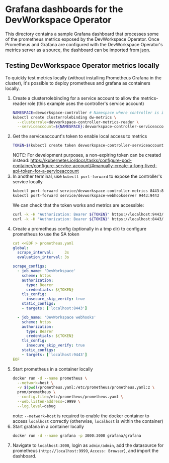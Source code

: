 # Grafana dashboards for the DevWorkspace Operator

This directory contains a sample Grafana dashboard that processes some of the prometheus metrics exposed by the DevWorkspace Operator. Once Prometheus and Grafana are configured with the DevWorkspace Operator's metrics server as a source, the dashboard can be imported from [json](grafana-dashboard.json).

## Testing DevWorkspace Operator metrics locally

To quickly test metrics locally (without installing Prometheus Grafana in the cluster), it's possible to deploy prometheus and grafana as containers locally.

1. Create a clusterrolebinding for a service account to allow the metrics-reader role (this example uses the controller's service account)
    ```bash
    NAMESPACE=devworkspace-controller # Namespace where controller is installed
    kubectl create clusterrolebinding dw-metrics \
      --clusterrole=devworkspace-controller-metrics-reader \
      --serviceaccount=${NAMESPACE}:devworkspace-controller-serviceaccount
    ```
2. Get the serviceaccount's token to enable local access to metrics
    ```bash
    TOKEN=$(kubectl create token devworkspace-controller-serviceaccount -n ${NAMESPACE} --duration=1h | base64 --decode)
    ```
      NOTE: For development purposes, a non-expiring token can be created instead: https://kubernetes.io/docs/tasks/configure-pod-container/configure-service-account/#manually-create-a-long-lived-api-token-for-a-serviceaccount
3. In another terminal, use `kubectl port-forward` to expose the controller's service locally
    ```bash
    kubectl port-forward service/devworkspace-controller-metrics 8443:8443 &
    kubectl port-forward service/devworkspace-webhookserver 9443:9443
    ```
    We can check that the token works and metrics are accessible:
    ```bash
    curl -k -H "Authorization: Bearer ${TOKEN}" https://localhost:9443/metrics
    curl -k -H "Authorization: Bearer ${TOKEN}" https://localhost:8443/metrics
    ```
4. Create a prometheus config (optionally in a tmp dir) to configure prometheus to use the SA token
    ```yaml
    cat <<EOF > prometheus.yaml
    global:
      scrape_interval:     3s
      evaluation_interval: 3s

    scrape_configs:
      - job_name: 'DevWorkspace'
        scheme: https
        authorization:
          type: Bearer
          credentials: ${TOKEN}
        tls_config:
          insecure_skip_verify: true
        static_configs:
        - targets: ['localhost:8443']

      - job_name: 'DevWorkspace webhooks'
        scheme: https
        authorization:
          type: Bearer
          credentials: ${TOKEN}
        tls_config:
          insecure_skip_verify: true
        static_configs:
        - targets: ['localhost:9443']
    EOF
    ```
5. Start prometheus in a container locally
    ```bash
    docker run -d --name prometheus \
      --network=host \
      -v $(pwd)/prometheus.yaml:/etc/prometheus/prometheus.yaml:z \
      prom/prometheus \
      --config.file=/etc/prometheus/prometheus.yaml \
      --web.listen-address=:9999 \
      --log.level=debug
    ```
    note: `--network=host` is required to enable the docker container to access `localhost` correctly (otherwise, `localhost` is within the container)
6. Start grafana in a container locally
    ```bash
    docker run -d --name grafana -p 3000:3000 grafana/grafana
    ```
7. Navigate to `localhost:3000`, login as `admin/admin`, add the datasource for prometheus (`http://localhost:9999`, `Access: Browser`), and import the dashboard.
